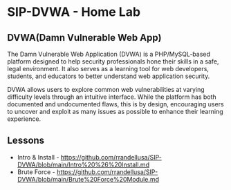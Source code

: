 # SIP-DVWA - Home Lab

## DVWA(Damn Vulnerable Web App)
The Damn Vulnerable Web Application (DVWA) is a PHP/MySQL-based platform designed to help security professionals hone their skills in a safe, legal environment. It also serves as a learning tool for web developers, students, and educators to better understand web application security.

DVWA allows users to explore common web vulnerabilities at varying difficulty levels through an intuitive interface. While the platform has both documented and undocumented flaws, this is by design, encouraging users to uncover and exploit as many issues as possible to enhance their learning experience.

## Lessons
- Intro & Install - https://github.com/rrandellusa/SIP-DVWA/blob/main/Intro%20%26%20Install.md
- Brute Force - https://github.com/rrandellusa/SIP-DVWA/blob/main/Brute%20Force%20Module.md

